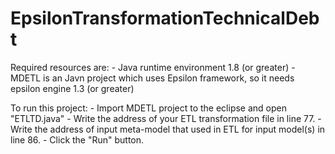 # EpsilonTransformationTechnicalDebt

Required resources are:
	- Java runtime environment 1.8 (or greater)
	- MDETL is an Javn project which uses Epsilon framework, so it needs epsilon engine 1.3 (or greater)
    
To run this project:
	- Import MDETL project to the eclipse and open "ETLTD.java"
	- Write the address of your ETL transformation file in line 77. 
	- Write the address of input meta-model that used in ETL for input model(s) in line 86.
	- Click the "Run" button. 
